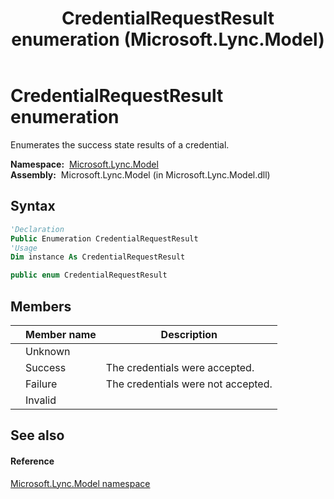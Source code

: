 ﻿---
title: CredentialRequestResult enumeration (Microsoft.Lync.Model)
TOCTitle: CredentialRequestResult enumeration
ms:assetid: T:Microsoft.Lync.Model.CredentialRequestResult_DI_3_UC_OCS14MrefLyncWPF
ms:mtpsurl: https://msdn.microsoft.com/en-us/library/microsoft.lync.model.credentialrequestresult_di_3_uc_ocs14mreflyncwpf(v=office.15)
ms:contentKeyID: 48600496
ms.date: 07/28/2014
mtps_version: v=office.15
f1_keywords:
- Microsoft.Lync.Model.CredentialRequestResult
- Microsoft.Lync.Model.CredentialRequestResult.Failure
- Microsoft.Lync.Model.CredentialRequestResult.Invalid
- Microsoft.Lync.Model.CredentialRequestResult.Success
- Microsoft.Lync.Model.CredentialRequestResult.Unknown
dev_langs:
- CSharp
- JScript
- VB
- other
---

# CredentialRequestResult enumeration

Enumerates the success state results of a credential.

**Namespace:**  [Microsoft.Lync.Model](microsoft-lync-model-namespace_2.md)  
**Assembly:**  Microsoft.Lync.Model (in Microsoft.Lync.Model.dll)

## Syntax

``` vb
'Declaration
Public Enumeration CredentialRequestResult
'Usage
Dim instance As CredentialRequestResult
```

``` csharp
public enum CredentialRequestResult
```

## Members

<table>
<thead>
<tr class="header">
<th></th>
<th>Member name</th>
<th>Description</th>
</tr>
</thead>
<tbody>
<tr class="odd">
<td></td>
<td>Unknown</td>
<td></td>
</tr>
<tr class="even">
<td></td>
<td>Success</td>
<td>The credentials were accepted.</td>
</tr>
<tr class="odd">
<td></td>
<td>Failure</td>
<td>The credentials were not accepted.</td>
</tr>
<tr class="even">
<td></td>
<td>Invalid</td>
<td></td>
</tr>
</tbody>
</table>


## See also

#### Reference

[Microsoft.Lync.Model namespace](microsoft-lync-model-namespace_2.md)

